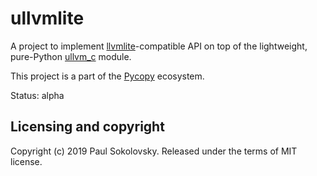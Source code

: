 ullvmlite
=========

A project to implement [llvmlite](https://github.com/numba/llvmlite)-compatible
API on top of the lightweight, pure-Python
[ullvm_c](https://github.com/pfalcon/ullvm_c/) module.

This project is a part of the [Pycopy](https://github.com/pfalcon/pycopy)
ecosystem.

Status: alpha

Licensing and copyright
-----------------------

Copyright (c) 2019 Paul Sokolovsky. Released under the terms of MIT license.
